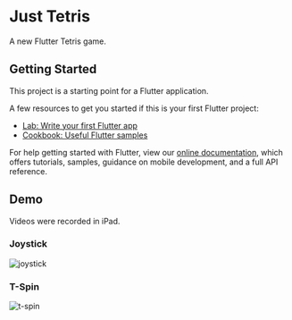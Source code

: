 # Just Tetris

A new Flutter Tetris game.

## Getting Started

This project is a starting point for a Flutter application.

A few resources to get you started if this is your first Flutter project:

- [Lab: Write your first Flutter app](https://flutter.dev/docs/get-started/codelab)
- [Cookbook: Useful Flutter samples](https://flutter.dev/docs/cookbook)

For help getting started with Flutter, view our
[online documentation](https://flutter.dev/docs), which offers tutorials,
samples, guidance on mobile development, and a full API reference.

## Demo
Videos were recorded in iPad.

### Joystick
![joystick](https://user-images.githubusercontent.com/37973204/95551377-a3ad5900-0a45-11eb-8002-7a05fa33d25c.gif)

### T-Spin
![t-spin](https://user-images.githubusercontent.com/37973204/95551990-d3109580-0a46-11eb-9acc-fbb529386e33.gif)
